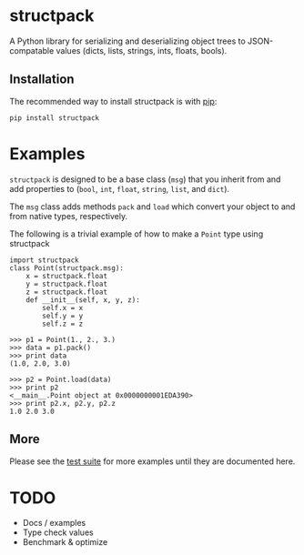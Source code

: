 structpack
==========

A Python library for serializing and deserializing object trees to JSON-compatable values (dicts, lists, strings, ints, floats, bools).


Installation
------------

The recommended way to install structpack is with [pip](http://pypi.python.org/pypi/pip/):

    pip install structpack


Examples
========

`structpack` is designed to be a base class (`msg`) that you inherit from and add properties to (`bool`, `int`, `float`, `string`, `list`, and `dict`).

The `msg` class adds methods `pack` and `load` which convert your object to and from native types, respectively.

The following is a trivial example of how to make a `Point` type using structpack

    import structpack
    class Point(structpack.msg):
        x = structpack.float
        y = structpack.float
        z = structpack.float
        def __init__(self, x, y, z):
            self.x = x
            self.y = y
            self.z = z

    >>> p1 = Point(1., 2., 3.)
    >>> data = p1.pack()
    >>> print data
    (1.0, 2.0, 3.0)

    >>> p2 = Point.load(data)
    >>> print p2
    <__main__.Point object at 0x0000000001EDA390>
    >>> print p2.x, p2.y, p2.z
    1.0 2.0 3.0


More
----

Please see the [test suite](https://github.com/Knio/structpack/blob/master/tests/test_structpack.py) for more examples until they are documented here.


TODO
====

- Docs / examples
- Type check values
- Benchmark & optimize
